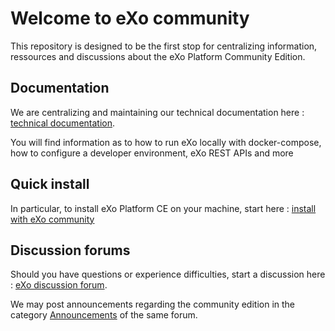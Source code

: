 # Welcome to eXo community

This repository is designed to be the first stop for centralizing information, ressources and discussions about the eXo Platform
Community Edition.

## Documentation

We are centralizing and maintaining our technical documentation
here : [technical documentation](https://exoplatform.github.io/guide/getting-started/Introduction.html).

You will find information as to how to run eXo locally with docker-compose, how to configure a developer environment, eXo REST
APIs and more

## Quick install

In particular, to install eXo Platform CE on your machine, start
here : [install with eXo community](https://exoplatform.github.io/guide/getting-started/start-community.html)

## Discussion forums

Should you have questions or experience difficulties, start a discussion
here : [eXo discussion forum](https://github.com/exoplatform/exo-community/discussions/categories/q-a).

We may post announcements regarding the community edition in the
category [Announcements](https://github.com/exoplatform/exo-community/discussions/categories/announcements) of the same forum.
